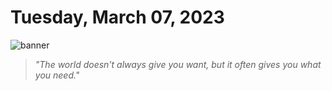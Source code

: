 # Tuesday, March 07, 2023
![banner](https://picsum.photos/seed/2023-March-07/500/200)
> _"The world doesn't always give you want, but it often gives you what you need."_
<!-- START doctoc -->
<!-- END doctoc -->

<!--- TODO: fill me out, if you have time today (above this line)--->
